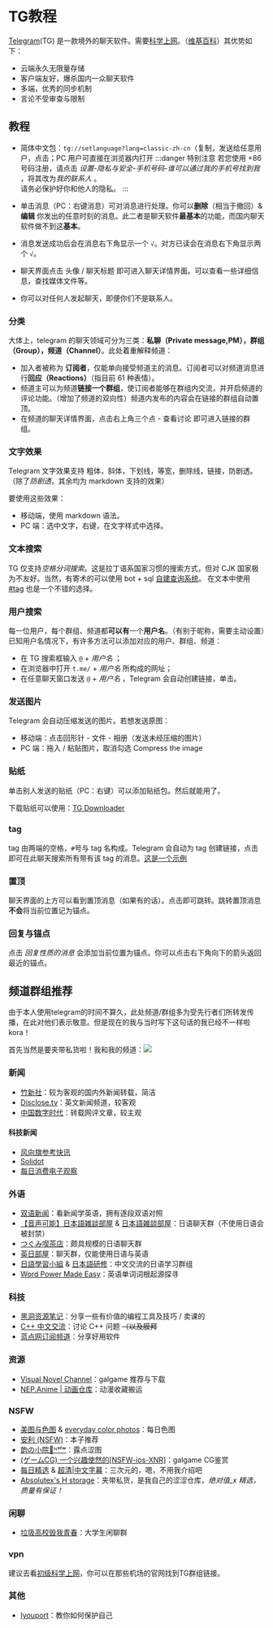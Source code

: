 # TG教程
[Telegram](https://telegram.org/)(TG) 是一款境外的聊天软件。需要[科学上网](./vpn.md)。（[维基百科](https://zh.m.wikipedia.org/zh-cn/Telegram)）其优势如下：
* 云端永久无限量存储
* 客户端友好，爆杀国内一众聊天软件
* 多端，优秀的同步机制
* 言论不受审查与限制
## 教程
* 简体中文包：`tg://setlanguage?lang=classic-zh-cn`（复制，发送给任意用户，点击；PC 用户可直接在浏览器内打开
:::danger 特别注意
若您使用 +86 号码注册，请点击 *设置-隐私与安全-手机号码-谁可以通过我的手机号找到我* ，将其改为*我的联系人* 。<br/>请务必保护好你和他人的隐私。
:::

* 单击消息（PC：右键消息）可对消息进行处理。你可以**删除**（相当于撤回）& **编辑** 你发出的任意时刻的消息。<span class="heimu" title="你知道的太多了">此二者是聊天软件**最基本**的功能，而国内聊天软件做不到这**基本**。</span>
* 消息发送成功后会在消息右下角显示一个 `√`。对方已读会在消息右下角显示两个 `√`。
* 聊天界面点击 头像 / 聊天标题 即可进入聊天详情界面。可以查看一些详细信息，查找媒体文件等。 
* 你可以对任何人发起聊天，即便你们不是联系人。
### 分类
大体上，telegram 的聊天领域可分为三类：**私聊（Private message,PM），群组（Group），频道（Channel）**。此处着重解释频道：
* 加入者被称为 **订阅者**，仅能单向接受频道主的消息。订阅者可以对频道消息进行**回应（Reactions）**（指目前 61 种表情）。
* 频道主可以为频道**链接一个群组**，使订阅者能够在群组内交流，并开启频道的评论功能。（增加了频道的双向性）频道内发布的内容会在链接的群组自动置顶。
* 在频道的聊天详情界面，点击右上角三个点 - 查看讨论 即可进入链接的群组。
### 文字效果
Telegram 文字效果支持 粗体，斜体，下划线，等宽，删除线，链接，防剧透。（除了*防剧透*，其余均为 markdown 支持的效果）

要使用这些效果：
* 移动端，使用 markdown 语法。
* PC 端：选中文字，右键，在文字样式中选择。
### 文本搜索
TG 仅支持*空格分词搜索*。这是拉丁语系国家习惯的搜索方式，但对 CJK 国家极为不友好。<span class="heimu" title="你知道的太多了">当然，有寄术的可以使用 bot + sql [自建查询系统](https://github.com/lilydjwg/luoxu)。</span> 在文本中使用 [#tag](#tag) 也是一个不错的选择。
### 用户搜索
每一位用户，每个群组、频道都**可以有**一个**用户名**。（有别于昵称，需要主动设置）已知用户名情况下，有许多方法可以添加对应的用户、群组、频道：
* 在 TG 搜索框输入 `@` + *用户名* ；
* 在浏览器中打开 `t.me/` + *用户名* 所构成的网址；
* 在任意聊天窗口发送 `@` + *用户名* ，Telegram 会自动创建链接，单击。
### 发送图片
Telegram 会自动压缩发送的图片。若想发送原图：
* 移动端：点击回形针 - 文件 - 相册（发送未经压缩的图片）
* PC 端：拖入 / 粘贴图片，取消勾选 Compress the image
### 贴纸
单击别人发送的贴纸（PC：右键）可以添加贴纸包。然后就能用了。

下载贴纸可以使用：[TG Downloader](https://t.me/GIFDownloader_bot)
### tag
tag 由两端的空格，`#`号与 tag 名构成。Telegram 会自动为 tag 创建链接，点击即可在此聊天搜索所有带有该 tag 的消息。[这是一个示例](https://t.me/withabsolutex/520)
### 置顶
聊天界面的上方可以看到置顶消息（如果有的话）。点击即可跳转。跳转置顶消息**不会**将当前位置记为锚点。
### 回复与锚点
点击 *回复性质的消息* 会添加当前位置为锚点。你可以点击右下角向下的箭头返回最近的锚点。
## 频道群组推荐
由于本人使用telegram的时间不算久，此处频道/群组多为受先行者们所转发传播，在此对他们表示敬意。<span class="heimu" title="你知道的太多了">但是现在的我与当时写下这句话的我已经不一样啦kora！</span>

首先当然是要夹带私货啦！我和我的频道：<a href="https://t.me/ab5_x" target="_blank"><img src="https://img.shields.io/badge/Telegram-%40ab5__x-blue?style=flat-square&logo=telegram" /></a>
### 新闻
* [竹新社](https://t.me/tnews365)：较为客观的国内外新闻转载，简洁
* [Disclose.tv](https://t.me/disclosetv)：英文新闻频道，较客观
* [中国数字时代](https://t.me/cdtchinesefeed)：转载网评文章，较主观
#### 科技新闻
* [风向旗参考快讯](https://t.me/xhqcankao)
* [Solidot](https://t.me/solidot)
* [每日消费电子观察](https://t.me/CE_Observe)
### 外语
* [双语新闻](https://t.me/shuangyunews_rss)：看新闻学英语，拥有逐段双语对照
* [【音声可能】日本語雑談部屋](https://t.me/onseizatudan) & [日本語雑談部屋](https://t.me/nihongo_practice)：日语聊天群（不使用日语会被封禁）
* [つぐみ喫茶店](https://t.me/nihongo_soudann)：颇具规模的日语聊天群
* [英日部屋](https://t.me/enjpchat)：聊天群，仅能使用日语与英语
* [日語學習小組](https://t.me/learn_ja_group) & [日本語研修](https://t.me/LearningJapaneseGroup)：中文交流的日语学习群组
* [Word Power Made Easy](https://t.me/pieroots)：英语单词词根起源探寻
### 科技
* [黑洞资源笔记](https://t.me/tieliu)：分享一些有价值的编程工具及技巧 / 卖课的
* [C++ 中文交流](https://t.me/cpluspluszh)：讨论 C++ 问题 ~~（以及膜拜~~
* [蓝点网订阅频道](https://t.me/landiansub)：分享好用软件
### 资源
* [Visual Novel Channel](https://t.me/erogamecloud)：galgame 推荐与下载
* [NEP.Anime | 动画仓库](https://t.me/AnimeNep)：动漫收藏搬运
### NSFW
* [美图与色图](https://t.me/setu_nsfw) & [everyday color photos](https://t.me/everydaycolorphoto)：每日色图
* [安利 (NSFW)](https://t.me/qingan567)：本子推荐
* [韵の小院🍃ᴺˢᶠʷ](https://t.me/YunRan1314)：<span class="heimu" title="你知道的太多了">露点</span>涩图
* [(ゲームCG) 一个兴趣使然的[NSFW-ios-XNR]](https://t.me/galgamenoHCG)：galgame CG鉴赏
* [每日精选](https://t.me/watchaveveryday) & [超清|中文字幕](https://t.me/CCTAV)：三次元的，嗯，不用我介绍吧
* [Absolutex's H storage](https://t.me/absolutexsH)：夹带私货，是我自己的涩涩仓库，*绝对值_x 精选，质量有保证！*
### 闲聊
* [垃圾高校毁我青春](https://t.me/joinchat/Ytplgt-buepkYThl)：大学生闲聊群
### vpn
建议去看[初级科学上网](../articles/vpn.md)，你可以在那些机场的官网找到TG群组链接。
### 其他
* [Iyouport](https://t.me/iyouport)：教你如何保护自己